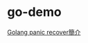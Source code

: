 # go-demo
[Golang panic recover簡介](https://matthung0807.blogspot.com/2022/05/go-panic-recover.html)
